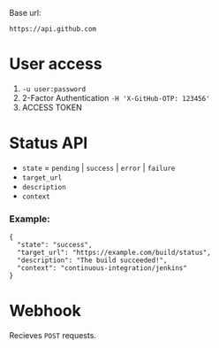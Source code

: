 
Base url:

```https://api.github.com```


# User access
1. ```-u user:password```
2. 2-Factor Authentication ```-H 'X-GitHub-OTP: 123456'```
3. ACCESS TOKEN


# Status API
- ```state``` = ```pending``` | ```success``` | ```error``` | ```failure```
- ```target_url```
- ```description```
- ```context```


### Example:
```
{
  "state": "success",
  "target_url": "https://example.com/build/status",
  "description": "The build succeeded!",
  "context": "continuous-integration/jenkins"
}
```


# Webhook
Recieves ```POST``` requests. 

